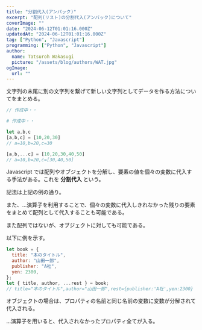 ```yaml
---
title: "分割代入(アンパック)"
excerpt: "配列(リスト)の分割代入(アンパック)について"
coverImage: ""
date: "2024-06-12T01:01:16.000Z"
updatedAt: "2024-06-12T01:01:16.000Z"
tag: ["Python", "Javascript"]
programming: ["Python", "Javascript"]
author:
  name: Tatsuroh Wakasugi
  picture: "/assets/blog/authors/WAT.jpg"
ogImage:
  url: ""
---
```


文字列の末尾に別の文字列を繋げて新しい文字列としてデータを作る方法についてをまとめる。

<div class="note_content_by_programming_language" id="note_content_Java">

```java
// 作成中・・
```

</div>
<div class="note_content_by_programming_language" id="note_content_Python">

```python
# 作成中・・
```

</div>
<div class="note_content_by_programming_language" id="note_content_Javascript">

```javascript
let a,b,c
[a,b,c] = [10,20,30]
// a=10,b=20,c=30

[a,b,...c] = [10,20,30,40,50]
// a=10,b=20,c=[30,40,50]
```

Javascript では配列やオブジェクトを分解し、要素の値を個々の変数に代入する手法がある。これを **分割代入** という。

記法は上記の例の通り。

また、...演算子を利用することで、個々の変数に代入しきれなかった残りの要素をまとめて配列として代入することも可能である。

また配列ではないが、オブジェクトに対しても可能である。

以下に例を示す。

```javascript
let book = {
  title: "本のタイトル",
  author: "山田一郎",
  publisher: "A社",
  yen: 2300,
};
let { title, author, ...rest } = book;
// title="本のタイトル",author="山田一郎",rest={publisher:'A社',yen:2300}
```

オブジェクトの場合は、プロパティの名前と同じ名前の変数に変数が分解されて代入される。

...演算子を用いると、代入されなかったプロパティ全てが入る。

</div>
